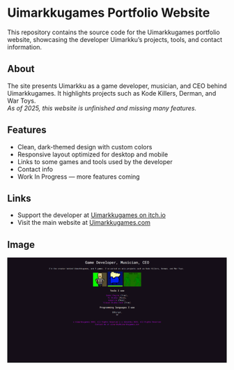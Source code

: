 # Uimarkkugames Portfolio Website

This repository contains the source code for the Uimarkkugames portfolio website, showcasing the developer Uimarkku’s projects, tools, and contact information.

## About

The site presents Uimarkku as a game developer, musician, and CEO behind Uimarkkugames. It highlights projects such as Kode Killers, Derman, and War Toys.  
*As of 2025, this website is unfinished and missing many features.*

## Features

- Clean, dark-themed design with custom colors  
- Responsive layout optimized for desktop and mobile  
- Links to some games and tools used by the developer  
- Contact info  
- Work In Progress — more features coming

## Links

- Support the developer at [Uimarkkugames on itch.io](https://uimarkkugames.itch.io)  
- Visit the main website at [Uimarkkugames.com]([www.uimarkkugames.com])

## Image

![Screenshot of the website](https://github.com/UimarkkuGames/Portfolio.Uimarkkugames.com/blob/main/Images/Screenshot1.png)
